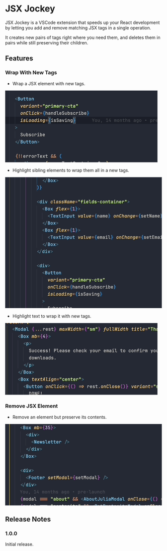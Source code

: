 # JSX Jockey

JSX Jockey is a VSCode extension that speeds up your React development by letting you add and remove matching JSX tags in a single operation.

It creates new pairs of tags right where you need them, and deletes them in pairs while still preserving their children.

## Features

### Wrap With New Tags

-   Wrap a JSX element with new tags.

![feature X](src/images/wrap-from-opening-tag.gif)

-   Highlight sibling elements to wrap them all in a new tags.

![feature X](src/images/wrap-highlighted-siblings.gif)

-   Highlight text to wrap it with new tags.

![feature X](src/images/wrap-highlighted-text.gif)

### Remove JSX Element

-   Remove an element but preserve its contents.

![feature X](src/images/remove-tag.gif)

## Release Notes

### 1.0.0

Initial release.
